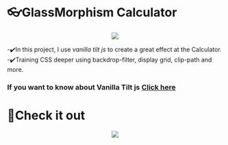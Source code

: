 # 👓GlassMorphism Calculator

<p align="center">
    <img src="assets/photo.png">
</p>

-✔️In this project, I use *vanilla tilt js* to create a great effect at the Calculator.
-✔️Training CSS deeper using backdrop-filter, display grid, clip-path and more.

### If you want to know about Vanilla Tilt js [Click here](https://micku7zu.github.io/vanilla-tilt.js/)

# 👀Check it out

<p align="center">
    <img src="assets/example.gif">
</p>
